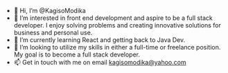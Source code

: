 - 👋 Hi, I’m @KagisoModika
- 👀 I’m interested in front end development and aspire to be a full stack developer. I enjoy solving problems and creating innovative solutions for business and personal use.
- 🌱 I’m currently learning React and getting back to Java Dev.
- 💞️ I’m looking to utilize my skills in either a full-time or freelance position. My goal is to become a full stack developer.
- 📫 Get in touch with me on email kagisomodika@yahoo.com

<!---
KagisoModika/KagisoModika is a ✨ special ✨ repository because its `README.md` (this file) appears on your GitHub profile.
You can click the Preview link to take a look at your changes.
--->
